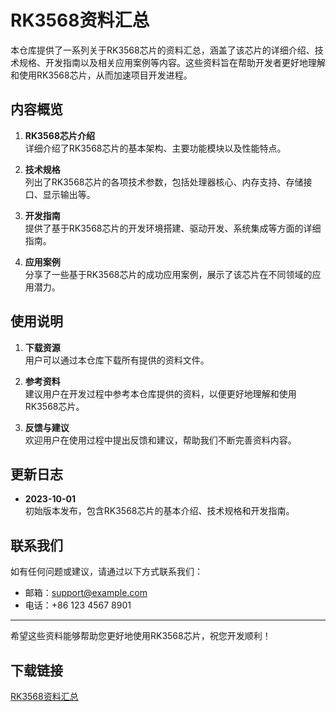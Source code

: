 # RK3568资料汇总

本仓库提供了一系列关于RK3568芯片的资料汇总，涵盖了该芯片的详细介绍、技术规格、开发指南以及相关应用案例等内容。这些资料旨在帮助开发者更好地理解和使用RK3568芯片，从而加速项目开发进程。

## 内容概览

1. **RK3568芯片介绍**  
   详细介绍了RK3568芯片的基本架构、主要功能模块以及性能特点。

2. **技术规格**  
   列出了RK3568芯片的各项技术参数，包括处理器核心、内存支持、存储接口、显示输出等。

3. **开发指南**  
   提供了基于RK3568芯片的开发环境搭建、驱动开发、系统集成等方面的详细指南。

4. **应用案例**  
   分享了一些基于RK3568芯片的成功应用案例，展示了该芯片在不同领域的应用潜力。

## 使用说明

1. **下载资源**  
   用户可以通过本仓库下载所有提供的资料文件。

2. **参考资料**  
   建议用户在开发过程中参考本仓库提供的资料，以便更好地理解和使用RK3568芯片。

3. **反馈与建议**  
   欢迎用户在使用过程中提出反馈和建议，帮助我们不断完善资料内容。

## 更新日志

- **2023-10-01**  
  初始版本发布，包含RK3568芯片的基本介绍、技术规格和开发指南。

## 联系我们

如有任何问题或建议，请通过以下方式联系我们：
- 邮箱：support@example.com
- 电话：+86 123 4567 8901

---

希望这些资料能够帮助您更好地使用RK3568芯片，祝您开发顺利！

## 下载链接

[RK3568资料汇总](https://pan.quark.cn/s/900c3554f1b0)